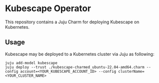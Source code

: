 # Kubescape Operator

This repository contains a Juju Charm for deploying Kubescape on Kubernetes.

## Usage

Kubescape may be deployed to a Kubernetes cluster via Juju as following:
```
juju add-model kubescape
juju deploy --trust ./kubescape-charmed_ubuntu-22.04-amd64.charm --config account=<YOUR_KUBESCAPE_ACCOUNT_ID> --config clusterName=<YOUR_CLUSTER_NAME>
```
